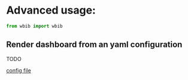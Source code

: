 # Advanced usage:

```python
from wbib import wbib
```

## Render dashboard from an yaml configuration

TODO

[config file]("./advanced/config.yaml")